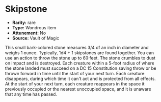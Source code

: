 
# Skipstone

* **Rarity:** rare
* **Type:** Wondrous item
* **Attunement:** No
* **Source:** Vault of Magic


This small bark-colored stone measures 3/4 of an inch in diameter and weighs 1 ounce. Typically, 1d4 + 1 skipstones are found together. You can use an action to throw the stone up to 60 feet. The stone crumbles to dust on impact and is destroyed. Each creature within a 5-foot radius of where the stone landed must succeed on a DC 15 Constitution saving throw or be thrown forward in time until the start of your next turn. Each creature disappears, during which time it can't act and is protected from all effects. At the start of your next turn, each creature reappears in the space it previously occupied or the nearest unoccupied space, and it is unaware that any time has passed.
